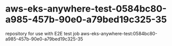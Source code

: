 # aws-eks-anywhere-test-0584bc80-a985-457b-90e0-a79bed19c325-35
repository for use with E2E test job aws-eks-anywhere-test:0584bc80-a985-457b-90e0-a79bed19c325-35

